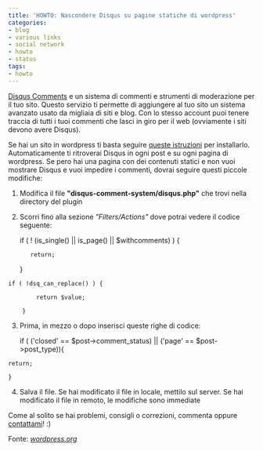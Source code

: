 ```yaml
---
title: 'HOWTO: Nascondere Disqus su pagine statiche di wordpress'
categories:
- blog
- various links
- social network
- howto
- status
tags:
- howto
---
```

[Disqus Comments](http://disqus.com/comments/) e un sistema di commenti e
strumenti di moderazione per il tuo sito. Questo servizio ti permette di
aggiungere al tuo sito un sistema avanzato usato da migliaia di siti e blog.
Con lo stesso account puoi tenere traccia di tutti i tuoi commenti che lasci
in giro per il web (ovviamente i siti devono avere Disqus).

Se hai un sito in wordpress ti basta seguire [queste
istruzioni](http://disqus.com/comments/wordpress/) per installarlo.
Automaticamente ti ritroverai Disqus in ogni post e su ogni pagina di
wordpress. Se pero hai una pagina con dei contenuti statici e non vuoi
mostrare Disqus e vuoi impedire i commenti, dovrai seguire questi piccole
modifiche:

  1. Modifica il file **"disqus-comment-system/disqus.php"** che trovi nella directory del plugin
  2. Scorri fino alla sezione _"Filters/Actions"_ dove potrai vedere il codice seguente: 
    
        if ( ! (is_single() || is_page() || $withcomments) ) {  
    
    		return;  
    
    	}  
    
    if ( !dsq_can_replace() ) {  
    
    		return $value;  
    
    	}

  

  3. Prima, in mezzo o dopo inserisci queste righe di codice: 
    
        if ( ('closed' == $post->comment_status) || ('page' == $post->post_type)){  
    
    return;  
    
    }

  

  4. Salva il file. Se hai modificato il file in locale, mettilo sul server. Se hai modificato il file in remoto, le modifiche sono immediate
  

  
Come al solito se hai problemi, consigli o correzioni, commenta oppure
[contattami](http://www.diegor.it/chi-e-diegor/)! :)

Fonte: _[wordpress.org](http://wordpress.org/support/topic/320856)_

